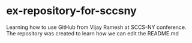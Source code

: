 # ex-repository-for-sccsny

Learning how to use GitHub from Vijay Ramesh at SCCS-NY conference. The repository was created to learn how we can edit the README.md


